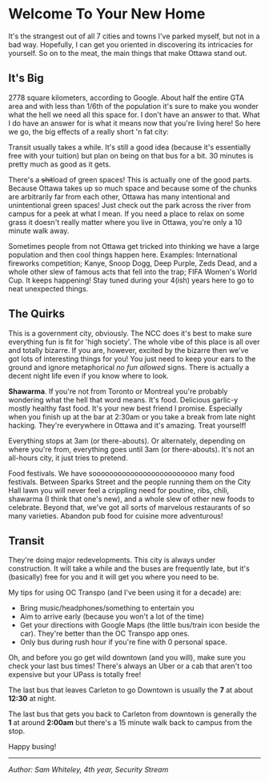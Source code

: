 <h1>Welcome To Your New Home</h1>

It's the strangest out of all 7 cities and towns I've parked myself, but not in
a bad way. Hopefully, I can get you oriented in discovering its intricacies for
yourself. So on to the meat, the main things that make Ottawa stand out.

## It's **Big**

2778 square kilometers, according to Google. About half the entire GTA area and
with less than 1/6th of the population it's sure to make you wonder what the
hell we need all this space for. I don't have an answer to that. What I do have
an answer for is what it means now that you're living here! So here we go, the
big effects of a really short 'n fat city:

Transit usually takes a while. It's still a good idea (because it's essentially
free with your tuition) but plan on being on that bus for a bit. 30 minutes is
pretty much as good as it gets.

There's a <strike>shit</strike>load of green spaces! This is actually one of the good parts.
Because Ottawa takes up so much space and because some of the chunks are
arbitrarily far from each other, Ottawa has many intentional and unintentional
green spaces! Just check out the park across the river from campus for a peek
at what I mean. If you need a place to relax on some grass it doesn't really
matter where you live in Ottawa, you're only a 10 minute walk away.

Sometimes people from not Ottawa get tricked into thinking we have a large
population and then cool things happen here. Examples: International fireworks
competition; Kanye, Snoop Dogg, Deep Purple, Zeds Dead, and a whole other slew
of famous acts that fell into the trap; FIFA Women's World Cup. It keeps
happening! Stay tuned during your 4(ish) years here to go to neat unexpected
things.

## The Quirks

This is a government city, obviously. The NCC does it's best to make sure
everything fun is fit for 'high society'. The whole vibe of this place is all
over and totally bizarre. If you are, however, excited by the bizarre then
we've got lots of interesting things for you! You just need to keep your ears
to the ground and ignore metaphorical *no fun allowed* signs. There is actually
a decent night life even if you know where to look.

**Shawarma**. If you're not from Toronto or Montreal you're probably wondering
what the hell that word means. It's food. Delicious garlic-y mostly healthy
fast food. It's your new best friend I promise. Especially when you finish up
at the bar at 2:30am or you take a break from late night hacking. They're
everywhere in Ottawa and it's amazing. Treat yourself!

Everything stops at 3am (or there-abouts). Or alternately, depending on where
you're from, everything goes until 3am (or there-abouts). It's not an all-hours
city, it just tries to pretend.

Food festivals. We have sooooooooooooooooooooooooo many food festivals. Between
Sparks Street and the people running them on the City Hall lawn you will never
feel a crippling need for poutine, ribs, chili, shawarma (I think that one's
new), and a whole slew of other new foods to celebrate. Beyond that, we've got
all sorts of marvelous restaurants of so many varieties. Abandon pub food for
cuisine more adventurous!

## Transit

They're doing major redevelopments. This city is always under construction. It
will take a while and the buses are frequently late, but it's (basically) free
for you and it will get you where you need to be.

My tips for using OC Transpo (and I've been using it for a decade) are:

- Bring music/headphones/something to entertain you
- Aim to arrive early (because you won't a lot of the time)
- Get your directions with Google Maps (the little bus/train icon beside the
  car). They're better than the OC Transpo app ones.
- Only bus during rush hour if you're fine with 0 personal space.

Oh, and before you go get wild downtown (and you will), make sure you check
your last bus times! There's always an Uber or a cab that aren't too expensive
but your UPass is totally free!

The last bus that leaves Carleton to go Downtown is usually the **7** at about
**12:30** at night.

The last bus that gets you back to Carleton from downtown is generally the
**1** at around **2:00am** but there's a 15 minute walk back to campus from the
stop.

Happy busing!

* * *

*Author: Sam Whiteley, 4th year, Security Stream*
